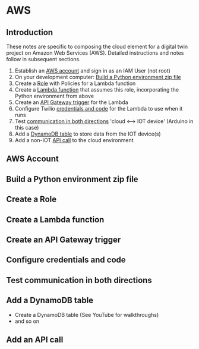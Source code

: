 # AWS

## Introduction

These notes are specific to composing the cloud element for a digital twin project on Amazon Web Services (AWS). 
Detailed instructions and notes follow in subsequent sections.

1. Establish an [AWS account](#aws_account) and sign in as an IAM User (not root)
2. On your development computer: [Build a Python environment zip file](#build-a-python-environment-zip-file)
3. Create a [Role](#create-a-role) with Policies for a Lambda function
4. Create a [Lambda function](#create-a-lambda-function) that assumes this role, incorporating the Python environment from above
5. Create an [API Gateway trigger](create-an-api-gateway-trigger) for the Lambda
6. Configure Twilio [credentials and code](configure-credentials-and-code) for the Lambda to use when it runs
7. Test [communication in both directions](test-communication-in-both-directions) 'cloud <--> IOT device' (Arduino in this case)
8. Add a [DynamoDB table](#add-a-dynamodb-table) to store data from the IOT device(s)
9. Add a non-IOT [API call](add-an-api-call) to the cloud environment


## AWS Account

## Build a Python environment zip file

## Create a Role

## Create a Lambda function

## Create an API Gateway trigger

## Configure credentials and code

## Test communication in both directions

## Add a DynamoDB table

* Create a DynamoDB table (See YouTube for walkthroughs)
* and so on

## Add an API call
